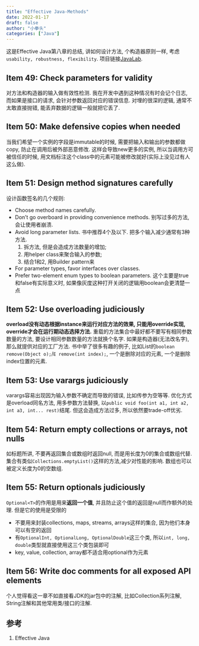 ```yaml
---
title: "Effective Java-Methods"
date: 2022-01-17
draft: false
author: "小拳头"
categories: ["Java"]
---
```


这是Effective Java第八章的总结, 讲如何设计方法, 个构造器原则一样, 考虑`usability, robustness, flexibility`. 项目链接[JavaLab](https://github.com/huanruiz/JavaLab).

## Item 49: Check parameters for validity
对方法和构造器的输入做有效性检测. 我在开发中遇到这种情况有时会记个日志, 而如果是接口的请求, 会针对参数返回对应的错误信息. 对埋的很深的逻辑, 通常不太敢直接抛错, 能丢弃数据的逻辑一般就把它丢了.

## Item 50: Make defensive copies when needed
当我们希望一个实例的字段是immutable的时候, 需要把输入和输出的参数都做copy, 防止在调用后被外部恶意修改. 这样会导致new更多的实例, 所以当调用方可被信任的时候, 用文档标注这个class中的元素可能被修改就好(实际上没见过有人这么做).

## Item 51: Design method signatures carefully
设计函数签名的几个规则:
- Choose method names carefully. 
- Don’t go overboard in providing convenience methods. 别写过多的方法, 会让使用者崩溃.
- Avoid long parameter lists. 书中推荐4个及以下. 把多个输入减少通常有3种方法. 
    1. 拆方法, 但是会造成方法数量的增加; 
    2. 用helper class来聚合输入的参数; 
    3. 结合1和2, 用Builder pattern来
- For parameter types, favor interfaces over classes.
- Prefer two-element enum types to boolean parameters. 这个主要是true和false有实际意义时, 如果像灰度这种打开关闭的逻辑用boolean会更清楚一点

## Item 52: Use overloading judiciously
**overload没有动态根据instance来运行对应方法的效果, 只能用override实现, override才会在运行期动态选择方法.** 重载的方法集合中最好都不要写有相同参数数量的方法, 要设计相同参数数量的方法就换个名字. 如果是构造器(无法改名字), 那么就提供对应的工厂方法. 书中举了很多有趣的例子, 比如List的`boolean remove(Object o);`/`E remove(int index);`, 一个是删除对应的元素, 一个是删除index位置的元素.

## Item 53: Use varargs judiciously
varargs容易出现因为输入参数不确定而导致的错误, 比如传参为空等等. 优化方式是overload同名方法, 用多参数方法替换, 以`public void foo(int a1, int a2, int a3, int... rest)`结尾. 但这会造成方法过多, 所以依然要trade-off优劣.

## Item 54: Return empty collections or arrays, not nulls
如标题所讲, 不要再返回集合或数组时返回null, 而是用长度为0的集合或数组代替. 集合有类似`Collections.emptyList()`这样的方法,减少对性能的影响. 数组也可以被定义长度为0的空数组.

## Item 55: Return optionals judiciously
`Optional<T>`的作用是用来**返回一个值**, 并且防止这个值的返回是null而作额外的处理. 但是它的使用是受限的
- 不要用来封装collections, maps, streams, arrays这样的集合, 因为他们本身可以有空的返回
- 有`OptionalInt, OptionalLong, OptionalDouble`这三个类, 所以`int, long, double`类型就直接使用这三个类包装即可
- key, value, collection, array都不适合用optional作为元素

## Item 56: Write doc comments for all exposed API elements
个人觉得看这一章不如直接看JDK的jar包中的注解, 比如Collection系列注解, String注解和其他常用类/接口的注解. 

## 参考
1. Effective Java